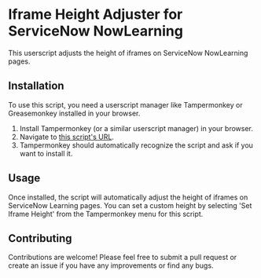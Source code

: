 # Iframe Height Adjuster for ServiceNow NowLearning

This userscript adjusts the height of iframes on ServiceNow NowLearning pages.

## Installation

To use this script, you need a userscript manager like Tampermonkey or Greasemonkey installed in your browser.

1. Install Tampermonkey (or a similar userscript manager) in your browser.
2. Navigate to [this script's URL](https://github.com/D-Ogi/Iframe-Height-Adjuster-for-ServiceNow-NowLearning/raw/main/iframe-height-adjuster.user.js).
3. Tampermonkey should automatically recognize the script and ask if you want to install it.

## Usage

Once installed, the script will automatically adjust the height of iframes on ServiceNow Learning pages. You can set a custom height by selecting 'Set Iframe Height' from the Tampermonkey menu for this script.

## Contributing

Contributions are welcome! Please feel free to submit a pull request or create an issue if you have any improvements or find any bugs.
